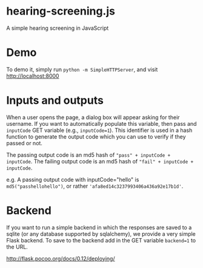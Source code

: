 # hearing-screening.js
A simple hearing screening in JavaScript

# Demo
To demo it, simply run `python -m SimpleHTTPServer`, and visit <http://localhost:8000>

# Inputs and outputs
When a user opens the page, a dialog box will appear asking for their username. If you want to automatically populate this variable, then pass and `inputCode` GET variable (e.g., `inputCode=1`). This identifier is used in a hash function to generate the output code which you can use to verify if they passed or not.

The passing output code is an md5 hash of `"pass" + inputCode + inputCode`.
The failing output code is an md5 hash of `"fail" + inputCode + inputCode`.

e.g. A passing output code with inputCode="hello" is `md5("passhellohello")`, or rather `'afa8ed14c3237993406a436a92e17b1d'`.

# Backend
If you want to run a simple backend in which the responses are saved to a sqlite (or any database supported by sqlalchemy), we provide a very simple Flask backend. To save to the backend add in the GET variable `backend=1` to the URL.

http://flask.pocoo.org/docs/0.12/deploying/
